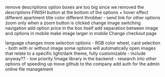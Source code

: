 remove descriptions
option boxes are too big since we removed the descriptions
FINISH button at the bottom of the options + hover effect
different apartment title color
different throbber - send link for other options
zoom only when a zoom button is clicked
change image switching navigation
add option price in the box itself
add separation between image and options in mobile
make image larger in mobile
Change checkout page


language changes
more selection options - RGB color wheel, card selection - both with or without image
some options will automatically open images that relate to a specific 
light/dark theme, fully customizable - include anyway?? - low priority
!image library in the backend - research into other options of speeding up
move github to the company
add auth for the admin
online file management